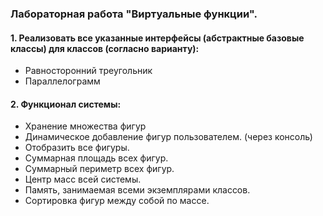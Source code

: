 ### Лабораторная работа "Виртуальные функции".

#### 1. Реализовать все указанные интерфейсы (абстрактные базовые классы) для классов (согласно варианту):

- Равносторонний треугольник
- Параллелограмм

#### 2. Функционал системы:

- Хранение множества фигур
- Динамическое добавление фигур пользователем. (через консоль)
- Отобразить все фигуры.
- Суммарная площадь всех фигур.
- Суммарный периметр всех фигур.
- Центр масс всей системы.
- Память, занимаемая всеми экземплярами классов.
- Сортировка фигур между собой по массе.
